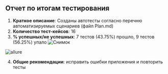 ## Отчет по итогам тестирования ##
1. **Краткое описание**: Созданы автотесты согласно перечню автоматизируемых сценариев (файл Plan.md)
2. **Количество тест-кейсов**: 16
3. **% успешных/не успешных**: 7 тестов (43.75%) прошло, 9 тестов (56.25%) упало
![Снимок](https://user-images.githubusercontent.com/114166760/224560761-76e8fe79-8134-4791-a71f-98635d067035.PNG)

![allure](https://user-images.githubusercontent.com/114166760/224560770-85ad5085-d52b-4396-bae1-151d6af84b8f.PNG)

4. **Общие рекомендации**: исправить ошибки приложения и повторить тесты
